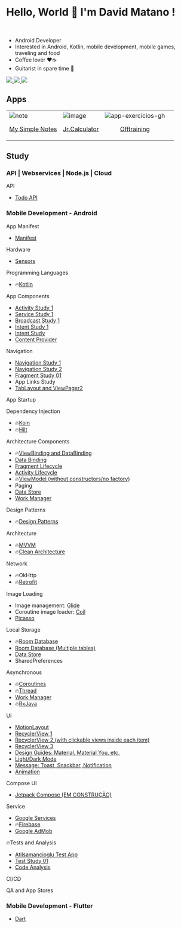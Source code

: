 # Hello, World 👋 I'm David Matano !
<br>
 

- Android Developer<br/>
- Interested in Android, Kotlin, mobile development, mobile games, traveling and food<br/>
- Coffee lover ♥️☕<br/>
- Guitarist in spare time 🎸<br/>
  
<div> 
  <a href="https://www.instagram.com/davidmatano" target="_blank">
    <img src="https://img.shields.io/badge/-Instagram-%23E4405F?style=for-the-badge&logo=instagram&logoColor=white">
  </a>
  <a href = "mailto:davidmatano@gmail.com">
    <img src="https://img.shields.io/badge/-Gmail-%23333?style=for-the-badge&logo=gmail&logoColor=white" target="_blank">
  </a>
  <a href="https://www.linkedin.com/in/davidmatano" target="_blank">
    <img src="https://img.shields.io/badge/-LinkedIn-%230077B5?style=for-the-badge&logo=linkedin&logoColor=white" target="_blank">
  </a> 
 
</div>

  ##

## Apps 

|||||
|------|------|--------|------|
|![note](https://github.com/dmmatano/dmmatano/assets/53324891/af9ce21a-5123-4fd1-bf3e-e10a9439397f)<p align=center>[My Simple Notes](https://github.com/dmmatano/my-simple-notes)</p>|![image](https://user-images.githubusercontent.com/53324891/218278565-41f11b9a-1253-49d7-833c-44c1c8b3b4c1.png)<p align=center>[Jr.Calculator](https://github.com/dmmatano/jr_calculator)</p>|![app-exercicios-gh](https://github.com/dmmatano/dmmatano/assets/53324891/a347b5d5-9d73-4895-b542-4a950e7ed281)<p align=center>[Offtraining](https://play.google.com/store/apps/details?id=com.dmmdev.offtraining)</p>||


  ##

## Study
### API | Webservices | Node.js | Cloud
API
- [Todo API](https://github.com/dmmatano/todo-api)
### Mobile Development - Android
App Manifest
- [Manifest](https://github.com/dmmatano/app-manifest)

Hardware
- [Sensors](https://github.com/dmmatano/sensors-app)

Programming Languages
- :fire:[Kotlin](https://github.com/dmmatano/kotlin-study)

App Components
- [Activity Study 1](https://github.com/dmmatano/activity-study-01)
- [Service Study 1](https://github.com/dmmatano/service-study-01)
- [Broadcast Study 1](https://github.com/dmmatano/broadcast-receiver-study-01)
- [Intent Study 1](https://github.com/dmmatano/intent-study-01)
- [Intent Study](https://github.com/dmmatano/intent-study)
- [Content Provider](https://github.com/dmmatano/content-provider)

Navigation
- [Navigation Study 1](https://github.com/dmmatano/navigation-study-01)
- [Navigation Study 2](https://github.com/dmmatano/navigation-study-02)
- [Fragment Study 01](https://github.com/dmmatano/fragments-study-01)
- App Links Study
- [TabLayout and ViewPager2](https://github.com/dmmatano/tablayout-study-01)

App Startup

Dependency Injection
- :fire:[Koin](https://github.com/dmmatano/koin)
- :fire:[Hilt](https://github.com/dmmatano/hilt)

Architecture Components
- :fire:[ViewBinding and DataBinding](https://github.com/dmmatano/binding-study)
- [Data Binding](https://github.com/dmmatano/data-binding)
- [Fragment Lifecycle](https://github.com/dmmatano/fragments-study-01)
- [Activity Lifecycle](https://github.com/dmmatano/activity-study-01)
- :fire:[ViewModel (without constructors/no factory)](https://github.com/dmmatano/binding-study)
- Paging
- [Data Store](https://github.com/dmmatano/data-store-study-01)
- [Work Manager](https://github.com/dmmatano/workmanager-study-01)

Design Patterns
- :fire:[Design Patterns](https://github.com/dmmatano/design-patterns)

Architecture
- :fire:[MVVM](https://github.com/dmmatano/mvvm)
- :fire:[Clean Architecture](https://github.com/dmmatano/clean-architecture/blob/main/README.md) <br>

Network
- :fire:OkHttp
- :fire:[Retrofit](https://github.com/dmmatano/retrofit-app)

Image Loading
- Image management: [Glide](https://github.com/bumptech/glide)
- Coroutine image loader: [Coil](https://coil-kt.github.io/coil/)
- [Picasso](https://square.github.io/picasso/)

Local Storage
- :fire:[Room Database](https://github.com/dmmatano/room)
- [Room Database (Multiple tables)](https://github.com/dmmatano/room-db-multiple-entities)
- [Data Store](https://github.com/dmmatano/data-store-study-01)
- SharedPreferences

Asynchronous
- :fire:[Coroutines](https://github.com/dmmatano/coroutines-study-01/blob/main/README.md)
- :fire:[Thread](https://github.com/dmmatano/threads/blob/main/README.md)
- [Work Manager](https://github.com/dmmatano/workmanager-study-01)
- :fire:[RxJava](https://github.com/dmmatano/rxjava)

UI
- [MotionLayout](https://github.com/dmmatano/motion-layout-study/blob/main/README.md)
- [RecyclerView 1](https://github.com/dmmatano/recyclerview-study-01)
- [RecyclerView 2 (with clickable views inside each item)](https://github.com/dmmatano/recyclerview-study-02)
- [RecyclerView 3](https://github.com/dmmatano/recyclerview-study-03)
- [Design Guides: Material, Material You, etc.](https://github.com/dmmatano/design-guidelines)
- [Light/Dark Mode](https://github.com/dmmatano/dark-mode/blob/main/README.md)
- [Message: Toast, Snackbar, Notification](https://github.com/dmmatano/android-messages)
- [Animation](https://github.com/dmmatano/animation/blob/main/README.md)

Compose UI
- [Jetpack Compose (EM CONSTRUÇÃO)](https://github.com/dmmatano/jetpack-compose/blob/main/README.md)

Service
- [Google Services](https://github.com/dmmatano/google-play-services/blob/main/README.md)
- :fire:[Firebase](https://github.com/dmmatano/firebase)
- [Google AdMob](https://github.com/dmmatano/google-admob)

:fire:Tests and Analysis
- [Atilsamancioglu Test App](https://github.com/atilsamancioglu/IA27-ArtBookHiltTesting)
- [Test Study 01](https://github.com/dmmatano/test-study-01)
- [Code Analysis](https://github.com/dmmatano/code-analysis/blob/main/README.md)

CI/CD

QA and App Stores

### Mobile Development - Flutter 

- [Dart](https://github.com/dmmatano/dart)

  
